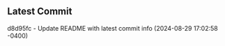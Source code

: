 
## Latest Commit
d8d95fc - Update README with latest commit info (2024-08-29 17:02:58 -0400) <Yunxi-Zhou>
